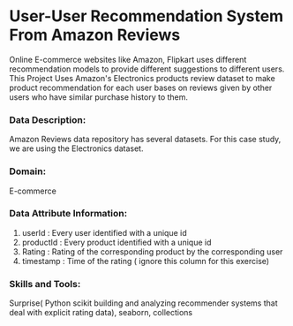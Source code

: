 # User-User Recommendation System From Amazon Reviews

Online E-commerce websites like Amazon, Flipkart uses different recommendation models to provide different suggestions to different users.
This Project Uses Amazon's Electronics products review dataset to make product recommendation for each user bases on reviews given by other
users who have similar purchase history to them.

### Data Description:
Amazon Reviews data repository has several datasets. For this case study, we are using the Electronics dataset.

### Domain:
E-commerce

### Data Attribute Information:
1. userId : Every user identified with a unique id
2. productId : Every product identified with a unique id
3. Rating : Rating of the corresponding product by the corresponding user
4. timestamp : Time of the rating ( ignore this column for this exercise)

### Skills and Tools:

Surprise( Python scikit building and analyzing recommender systems that deal with explicit rating data), seaborn, collections 
